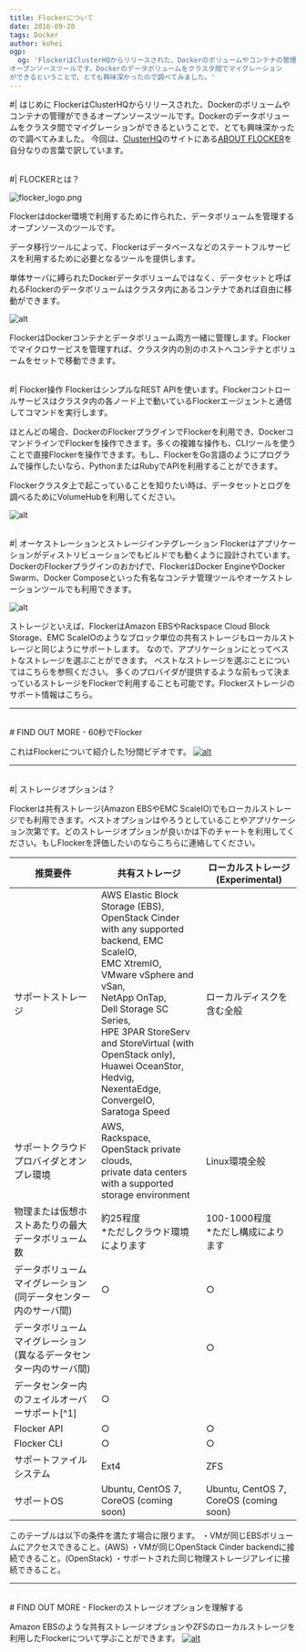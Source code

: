 ```yaml
---
title: Flockerについて
date: 2016-09-20
tags: Docker
author: kohei
ogp:
  og: 'FlockerはClusterHQからリリースされた、Dockerのボリュームやコンテナの管理ができる
オープンソースツールです。Dockerのデータボリュームをクラスタ間でマイグレーション
ができるということで、とても興味深かったので調べてみました。'
---
```


#| はじめに
FlockerはClusterHQからリリースされた、Dockerのボリュームやコンテナの管理ができるオープンソースツールです。Dockerのデータボリュームをクラスタ間でマイグレーションができるということで、とても興味深かったので調べてみました。
今回は、[ClusterHQ](https://clusterhq.com/)のサイトにある[ABOUT FLOCKER](https://clusterhq.com/flocker/introduction/)を自分なりの言葉で訳しています。


<br>
#| FLOCKERとは？

![flocker_logo.png](https://qiita-image-store.s3.amazonaws.com/0/82090/69d1780a-e636-6cf9-40a7-7d5e550a476f.png)

Flockerはdocker環境で利用するために作られた、データボリュームを管理するオープンソースのツールです。

データ移行ツールによって、Flockerはデータベースなどのステートフルサービスを利用するために必要となるツールを提供します。

単体サーバに縛られたDockerデータボリュームではなく、データセットと呼ばれるFlockerのデータボリュームはクラスタ内にあるコンテナであれば自由に移動ができます。

![alt](https://clusterhq.com/assets/images/diagrams/diagram-1.jpg)

FlockerはDockerコンテナとデータボリューム両方一緒に管理します。Flockerでマイクロサービスを管理すれば、クラスタ内の別のホストへコンテナとボリュームをセットで移動できます。


<br>
#| Flocker操作
FlockerはシンプルなREST APIを使います。Flockerコントロールサービスはクラスタ内の各ノード上で動いているFlockerエージェントと通信してコマンドを実行します。

ほとんどの場合、DockerのFlockerプラグインでFlockerを利用でき、DockerコマンドラインでFlockerを操作できます。多くの複雑な操作も、CLIツールを使うことで直接Flockerを操作できます。もし、FlockerをGo言語のようにプログラムで操作したいなら、PythonまたはRubyでAPIを利用することができます。

Flockerクラスタ上で起こっていることを知りたい時は、データセットとログを調べるためにVolumeHubを利用してください。

![alt](https://clusterhq.com/assets/images/diagrams/diagram-2.jpg)


<br>
#| オーケストレーションとストレージインテグレーション
Flockerはアプリケーションがディストリビューションでもビルドでも動くように設計されています。DockerのFlockerプラグインのおかげで、FlockerはDocker EngineやDocker Swarm、Docker Composeといった有名なコンテナ管理ツールやオーケストレーションツールでも利用できます。

![alt](https://clusterhq.com/assets/images/diagrams/diagram-4.jpg)

ストレージといえば、FlockerはAmazon EBSやRackspace Cloud Block Storage、EMC ScaleIOのようなブロック単位の共有ストレージもローカルストレージと同じようにサポートします。
なので、アプリケーションにとってベストなストレージを選ぶことができます。
ベストなストレージを選ぶことについてはこちらを参照ください。
多くのプロバイダが提供するような前もって決まっているストレージをFlockerで利用することも可能です。Flockerストレージのサポート情報はこちら。

---
<br>
# FIND OUT MORE - 60秒でFlocker

これはFlockerについて紹介した1分間ビデオです。
[![alt](http://img.youtube.com/vi/dcSfhncZ2Dk/0.jpg)](http://www.youtube.com/watch?v=dcSfhncZ2Dk)

***

<br>
#| ストレージオプションは？

Flockerは共有ストレージ(Amazon EBSやEMC ScaleIO)でもローカルストレージでも利用できます。ベストオプションはやろうとしていることやアプリケーション次第です。どのストレージオプションが良いかは下のチャートを利用してください。もしFlockerを評価したいのならこちらに連絡してください。



|推奨要件|共有ストレージ|ローカルストレージ(Experimental)|
|---|---|---|
|サポートストレージ	| AWS Elastic Block Storage (EBS),<br> OpenStack Cinder with any supported backend, EMC ScaleIO,<br> EMC XtremIO,<br> VMware vSphere and vSan,<br> NetApp OnTap,<br> Dell Storage SC Series,<br> HPE 3PAR StoreServ and StoreVirtual (with OpenStack only),<br> Huawei OceanStor,<br> Hedvig,<br> NexentaEdge,<br> ConvergeIO,<br> Saratoga Speed | ローカルディスクを含む全般 |
|サポートクラウドプロバイダとオンプレ環境| AWS,<br> Rackspace,<br> OpenStack private clouds,<br> private data centers with a supported storage environment | Linux環境全般 |
|物理または仮想ホストあたりの最大データボリューム数| 約25程度<br> *ただしクラウド環境によります | 100-1000程度<br> *ただし構成によります |
| データボリュームマイグレーション(同データセンター内のサーバ間) | ○ | ○ |
| データボリュームマイグレーション(異なるデータセンター内のサーバ間) |  | ○ |
| データセンター内のフェイルオーバーサポート[^1] | ○ |   |
|Flocker API| ○ | ○ |
|Flocker CLI| ○ | ○ |
|サポートファイルシステム| Ext4 | ZFS |
|サポートOS| Ubuntu, CentOS 7, CoreOS (coming soon) | Ubuntu, CentOS 7, CoreOS (coming soon) |


このテーブルは以下の条件を満たす場合に限ります。
・VMが同じEBSボリュームにアクセスできること。(AWS)
・VMが同じOpenStack Cinder backendに接続できること。(OpenStack)
・サポートされた同じ物理ストレージアレイに接続できること。

***

<br>
# FIND OUT MORE - Flockerのストレージオプションを理解する

Amazon EBSのような共有ストレージオプションやZFSのローカルストレージを利用したFlockerについて学ぶことができます。
[![alt](http://img.youtube.com/vi/39wmAaUT2Y4/0.jpg)](http://www.youtube.com/watch?v=39wmAaUT2Y4)

